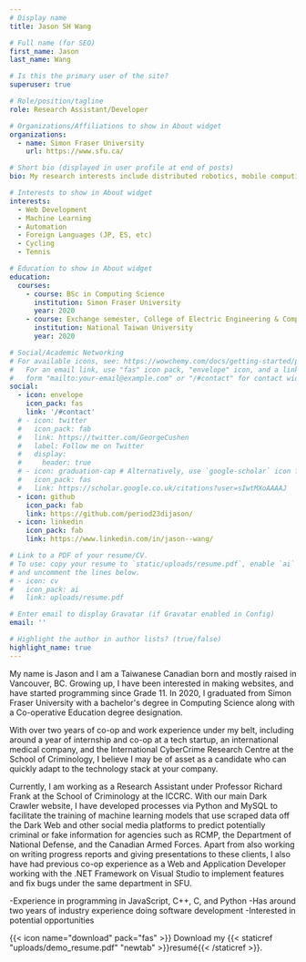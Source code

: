 ```yaml
---
# Display name
title: Jason SH Wang

# Full name (for SEO)
first_name: Jason
last_name: Wang

# Is this the primary user of the site?
superuser: true

# Role/position/tagline
role: Research Assistant/Developer

# Organizations/Affiliations to show in About widget
organizations:
  - name: Simon Fraser University
    url: https://www.sfu.ca/

# Short bio (displayed in user profile at end of posts)
bio: My research interests include distributed robotics, mobile computing and programmable matter.

# Interests to show in About widget
interests:
  - Web Development
  - Machine Learning
  - Automation
  - Foreign Languages (JP, ES, etc)
  - Cycling
  - Tennis

# Education to show in About widget
education:
  courses:
    - course: BSc in Computing Science
      institution: Simon Fraser University
      year: 2020
    - course: Exchange semester, College of Electric Engineering & Computer Science
      institution: National Taiwan University
      year: 2020

# Social/Academic Networking
# For available icons, see: https://wowchemy.com/docs/getting-started/page-builder/#icons
#   For an email link, use "fas" icon pack, "envelope" icon, and a link in the
#   form "mailto:your-email@example.com" or "/#contact" for contact widget.
social:
  - icon: envelope
    icon_pack: fas
    link: '/#contact'
  # - icon: twitter
  #   icon_pack: fab
  #   link: https://twitter.com/GeorgeCushen
  #   label: Follow me on Twitter
  #   display:
  #     header: true
  # - icon: graduation-cap # Alternatively, use `google-scholar` icon from `ai` icon pack
  #   icon_pack: fas
  #   link: https://scholar.google.co.uk/citations?user=sIwtMXoAAAAJ
  - icon: github
    icon_pack: fab
    link: https://github.com/period23dijason/
  - icon: linkedin
    icon_pack: fab
    link: https://www.linkedin.com/in/jason--wang/

# Link to a PDF of your resume/CV.
# To use: copy your resume to `static/uploads/resume.pdf`, enable `ai` icons in `params.yaml`,
# and uncomment the lines below.
# - icon: cv
#   icon_pack: ai
#   link: uploads/resume.pdf

# Enter email to display Gravatar (if Gravatar enabled in Config)
email: ''

# Highlight the author in author lists? (true/false)
highlight_name: true
---
```


My name is Jason and I am a Taiwanese Canadian born and mostly raised in Vancouver, BC. Growing up, I have been interested in making websites, and have started programming since Grade 11. In 2020, I graduated from Simon Fraser University with a bachelor's degree in Computing Science along with a Co-operative Education degree designation. 

With over two years of co-op and work experience under my belt, including around a year of internship and co-op at a tech startup, an international medical company, and the International CyberCrime Research Centre at the School of Criminology, I believe I may be of asset as a candidate who can quickly adapt to the technology stack at your company.

Currently, I am working as a Research Assistant under Professor Richard Frank at the School of 
Criminology at the ICCRC. With our main Dark Crawler website, I have developed processes via Python 
and MySQL to facilitate the training of machine learning models that use scraped data off the Dark Web and other social media platforms to predict potentially criminal or fake information for agencies such as RCMP, the Department of National Defense, and the Canadian Armed Forces. Apart from also working on writing progress reports and giving presentations to these clients, I also have had previous co-op experience as a Web and Application Developer working with the .NET Framework on Visual Studio to implement features and fix bugs under the same department in SFU. 


-Experience in programming in JavaScript, C++, C, and Python
-Has around two years of industry experience doing software development
-Interested in potential opportunities

{{< icon name="download" pack="fas" >}} Download my {{< staticref "uploads/demo_resume.pdf" "newtab" >}}resumé{{< /staticref >}}.
